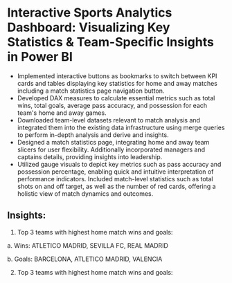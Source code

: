 # Interactive Sports Analytics Dashboard: Visualizing Key Statistics & Team-Specific Insights in Power BI
- Implemented interactive buttons as bookmarks to switch between KPI cards and tables displaying key statistics for home and away matches including a match statistics page navigation button.
- Developed DAX measures to calculate essential metrics such as total wins, total goals, average pass accuracy, and possession for each team's home and away games.
- Downloaded team-level datasets relevant to match analysis and integrated them into the existing data infrastructure using merge queries to perform in-depth analysis and derive and insights.
- Designed a match statistics page, integrating home and away team slicers for user flexibility. Additionally incorporated managers and captains details, providing insights into leadership.
- Utilized gauge visuals to depict key metrics such as pass accuracy and possession percentage, enabling quick and intuitive interpretation of performance indicators.
Included match-level statistics such as total shots on and off target, as well as the number of red cards, offering a holistic view of match dynamics and outcomes.

## Insights:

1. Top 3 teams with highest home match wins and goals:

  a. Wins: ATLETICO MADRID, SEVILLA FC, REAL MADRID
  
  b. Goals: BARCELONA, ATLETICO MADRID, VALENCIA
  
2. Top 3 teams with highest home match wins and goals:
